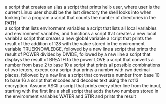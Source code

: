 a script that creates an alias
a script that prints hello user, where user is the current Linux user
should be the last directory the shell looks into when looking for a program
a script that counts the number of directories in the PATH  
a script that lists environment variables
a script that lists all local variables and environment variables, and functions
a script that creates a new local variabl
a script that creates a new global variable
a script that prints the result of the addition of 128 with the value stored in the environment variable TRUEKNOWLEDGE, followed by a new line
a script that prints the result of POWER divided by DIVIDE, followed by a new line
a script that displays the result of BREATH to the power LOVE
a script that converts a number from base 2 to base 10
a script that prints all possible combinations of two letters, except oo
a script that prints a number with two decimal places, followed by a new line
a script that converts a number from base 10 to base 16
a script that encodes and decodes text using the rot13 encryption. Assume ASCII
a script that prints every other line from the input, starting with the first line
a shell script that adds the two numbers stored in the environment variables WATER and STIR and prints the result
